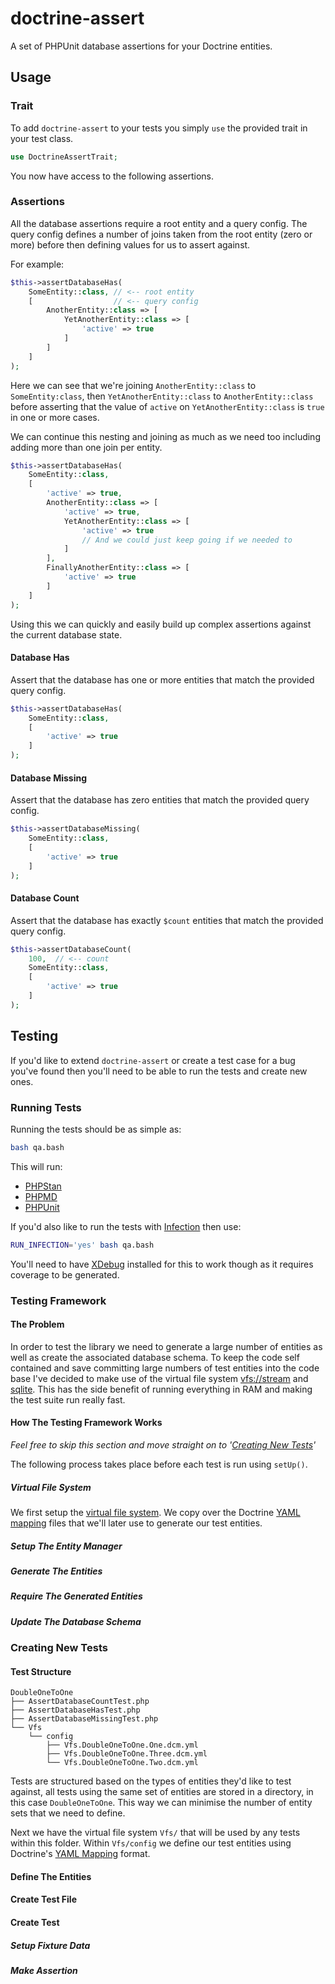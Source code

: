 # doctrine-assert

A set of PHPUnit database assertions for your Doctrine entities.

## Usage

### Trait

To add `doctrine-assert` to your tests you simply `use` the provided trait in your test class.

```php
use DoctrineAssertTrait;
```

You now have access to the following assertions.

### Assertions

All the database assertions require a root entity and a query config. The query config defines
a number of joins taken from the root entity (zero or more) before then defining values for 
us to assert against.

For example:

```php
$this->assertDatabaseHas(
    SomeEntity::class, // <-- root entity
    [                  // <-- query config
        AnotherEntity::class => [
            YetAnotherEntity::class => [
                'active' => true
            ]
        ]
    ]
);
```

Here we can see that we're joining `AnotherEntity::class` to `SomeEntity:class`, then
`YetAnotherEntity::class` to `AnotherEntity::class` before asserting
that the value of `active` on `YetAnotherEntity::class` is `true` in one or more cases.

We can continue this nesting and joining as much as we need too including adding more than
one join per entity.

```php
$this->assertDatabaseHas(
    SomeEntity::class,
    [
        'active' => true,
        AnotherEntity::class => [
            'active' => true,
            YetAnotherEntity::class => [
                'active' => true
                // And we could just keep going if we needed to
            ]
        ],
        FinallyAnotherEntity::class => [
            'active' => true
        ]
    ]
);
```

Using this we can quickly and easily build up complex assertions against the current
database state.

#### Database Has

Assert that the database has one or more entities that match the provided query config.

```php
$this->assertDatabaseHas(
    SomeEntity::class,
    [
        'active' => true
    ]
);
```

#### Database Missing

Assert that the database has zero entities that match the provided query config.

```php
$this->assertDatabaseMissing(
    SomeEntity::class,
    [
        'active' => true
    ]
);
```

#### Database Count

Assert that the database has exactly `$count` entities that match the provided query config.

```php
$this->assertDatabaseCount(
    100,  // <-- count
    SomeEntity::class,
    [
        'active' => true
    ]
);
```

## Testing

If you'd like to extend `doctrine-assert` or create a test case for a bug you've found
then you'll need to be able to run the tests and create new ones.

### Running Tests

Running the tests should be as simple as:

```bash
bash qa.bash
```

This will run:
* [PHPStan](https://github.com/phpstan/phpstan)
* [PHPMD](https://phpmd.org/)
* [PHPUnit](https://phpunit.de/)

If you'd also like to run the tests with [Infection](https://infection.github.io/)
then use:

```bash
RUN_INFECTION='yes' bash qa.bash
```

You'll need to have [XDebug](https://xdebug.org/) installed for this to work though
as it requires coverage to be generated.

### Testing Framework

#### The Problem

In order to test the library we need to generate a large number of entities as well
as create the associated database schema. To keep the code self contained
and save committing large numbers of test entities into the code base I've decided
to make use of the virtual file system 
[vfs://stream](http://vfs.bovigo.org/) and [sqlite](https://sqlite.org/index.html). This
has the side benefit of running everything in RAM and making the test suite run
really fast.

#### How The Testing Framework Works
_Feel free to skip this section and move straight on to
'[Creating New Tests](https://github.com/ben-rowan/doctrine-assert#creating-new-tests)'_

The following process takes place before each test is run using `setUp()`.

##### Virtual File System

We first setup the [virtual file system](http://vfs.bovigo.org/). We copy over the Doctrine
[YAML mapping](https://www.doctrine-project.org/projects/doctrine-orm/en/2.6/reference/yaml-mapping.html)
files that we'll later use to generate our test entities.

##### Setup The Entity Manager

##### Generate The Entities

##### Require The Generated Entities

##### Update The Database Schema

### Creating New Tests

#### Test Structure

```text
DoubleOneToOne
├── AssertDatabaseCountTest.php
├── AssertDatabaseHasTest.php
├── AssertDatabaseMissingTest.php
└── Vfs
    └── config
        ├── Vfs.DoubleOneToOne.One.dcm.yml
        ├── Vfs.DoubleOneToOne.Three.dcm.yml
        └── Vfs.DoubleOneToOne.Two.dcm.yml
```

Tests are structured based on the types of entities they'd like to test against, all tests using
the same set of entities are stored in a directory, in this case `DoubleOneToOne`. This way we
can minimise the number of entity sets that we need to define.

Next we have the virtual file system `Vfs/` that will be used by any tests within this folder. Within
`Vfs/config` we define our test entities using Doctrine's
[YAML Mapping](https://www.doctrine-project.org/projects/doctrine-orm/en/2.6/reference/yaml-mapping.html) format. 

#### Define The Entities

#### Create Test File

#### Create Test

##### Setup Fixture Data

##### Make Assertion
